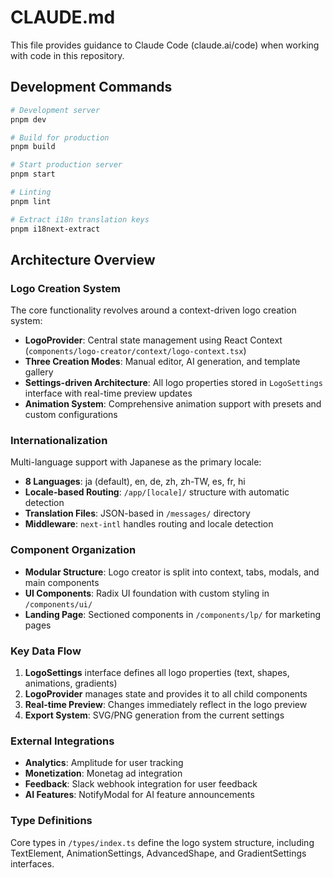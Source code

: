 # CLAUDE.md

This file provides guidance to Claude Code (claude.ai/code) when working with code in this repository.

## Development Commands

```bash
# Development server
pnpm dev

# Build for production
pnpm build

# Start production server
pnpm start

# Linting
pnpm lint

# Extract i18n translation keys
pnpm i18next-extract
```

## Architecture Overview

### Logo Creation System
The core functionality revolves around a context-driven logo creation system:

- **LogoProvider**: Central state management using React Context (`components/logo-creator/context/logo-context.tsx`)
- **Three Creation Modes**: Manual editor, AI generation, and template gallery
- **Settings-driven Architecture**: All logo properties stored in `LogoSettings` interface with real-time preview updates
- **Animation System**: Comprehensive animation support with presets and custom configurations

### Internationalization
Multi-language support with Japanese as the primary locale:

- **8 Languages**: ja (default), en, de, zh, zh-TW, es, fr, hi
- **Locale-based Routing**: `/app/[locale]/` structure with automatic detection
- **Translation Files**: JSON-based in `/messages/` directory
- **Middleware**: `next-intl` handles routing and locale detection

### Component Organization
- **Modular Structure**: Logo creator is split into context, tabs, modals, and main components
- **UI Components**: Radix UI foundation with custom styling in `/components/ui/`
- **Landing Page**: Sectioned components in `/components/lp/` for marketing pages

### Key Data Flow
1. **LogoSettings** interface defines all logo properties (text, shapes, animations, gradients)
2. **LogoProvider** manages state and provides it to all child components
3. **Real-time Preview**: Changes immediately reflect in the logo preview
4. **Export System**: SVG/PNG generation from the current settings

### External Integrations
- **Analytics**: Amplitude for user tracking
- **Monetization**: Monetag ad integration
- **Feedback**: Slack webhook integration for user feedback
- **AI Features**: NotifyModal for AI feature announcements

### Type Definitions
Core types in `/types/index.ts` define the logo system structure, including TextElement, AnimationSettings, AdvancedShape, and GradientSettings interfaces.